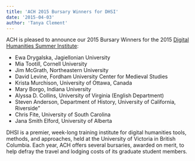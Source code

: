 ```yaml
---
title: 'ACH 2015 Bursary Winners for DHSI'
date: '2015-04-03'
author: 'Tanya Clement'
---
```

ACH is pleased to announce our 2015 Bursary Winners for the 2015 [Digital Humanities Summer Institute](http://dhsi.org):

- Ewa Drygalska, Jagiellonian University
- Mia Tootill, Cornell University
- Jim McGrath, Northeastern University
- David Levine, Fordham University Center for Medieval Studies
- Krista Murchison, University of Ottawa, Canada
- Mary Borgo, Indiana University
- Alyssa D. Collins, University of Virginia (English Department)
- Steven Anderson, Department of History, University of California, Riverside”
- Chris Fite, University of South Carolina
- Jana Smith Elford, University of Alberta

DHSI is a premier, week-long training institute for digital humanities tools, methods, and approaches, held at the University of Victoria in British Columbia. Each year, ACH offers several bursaries, awarded on merit, to help defray the travel and lodging costs of its graduate student members.